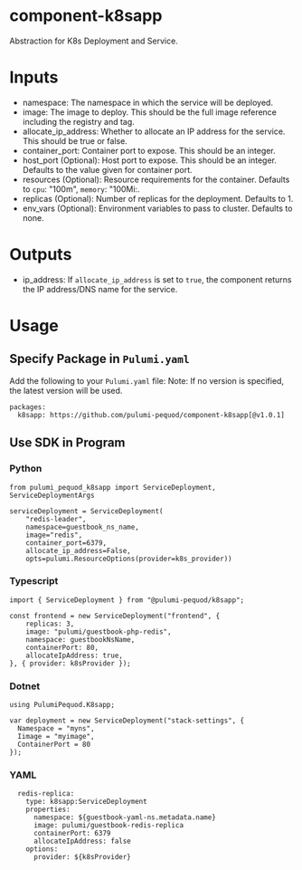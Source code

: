 # component-k8sapp
Abstraction for K8s Deployment and Service.

# Inputs

* namespace: The namespace in which the service will be deployed.
* image: The image to deploy. This should be the full image reference including the registry and tag.
* allocate_ip_address: Whether to allocate an IP address for the service. This should be true or false.
* container_port: Container port to expose. This should be an integer.
* host_port (Optional): Host port to expose. This should be an integer. Defaults to the value given for container port.
* resources (Optional): Resource requirements for the container. Defaults to `cpu`: "100m", `memory`: "100Mi:.
* replicas (Optional): Number of replicas for the deployment. Defaults to 1.
* env_vars (Optional): Environment variables to pass to cluster. Defaults to none.

# Outputs

* ip_address: If `allocate_ip_address` is set to `true`, the component returns the IP address/DNS name for the service.

# Usage
## Specify Package in `Pulumi.yaml`

Add the following to your `Pulumi.yaml` file:
Note: If no version is specified, the latest version will be used.

```
packages:
  k8sapp: https://github.com/pulumi-pequod/component-k8sapp[@v1.0.1]
``` 

## Use SDK in Program

### Python
```
from pulumi_pequod_k8sapp import ServiceDeployment, ServiceDeploymentArgs

serviceDeployment = ServiceDeployment(
    "redis-leader",
    namespace=guestbook_ns_name,
    image="redis",
    container_port=6379, 
    allocate_ip_address=False,
    opts=pulumi.ResourceOptions(provider=k8s_provider))

```

### Typescript
```
import { ServiceDeployment } from "@pulumi-pequod/k8sapp";

const frontend = new ServiceDeployment("frontend", {
    replicas: 3,
    image: "pulumi/guestbook-php-redis",
    namespace: guestbookNsName,
    containerPort: 80,
    allocateIpAddress: true,
}, { provider: k8sProvider });
```

### Dotnet
```
using PulumiPequod.K8sapp;

var deployment = new ServiceDeployment("stack-settings", {
  Namespace = "myns",
  Iimage = "myimage",
  ContainerPort = 80
});
```

### YAML
```
  redis-replica:
    type: k8sapp:ServiceDeployment
    properties:
      namespace: ${guestbook-yaml-ns.metadata.name}
      image: pulumi/guestbook-redis-replica
      containerPort: 6379
      allocateIpAddress: false
    options:
      provider: ${k8sProvider}
```




